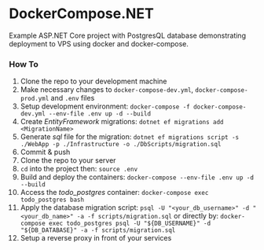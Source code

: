# DockerCompose.NET
Example ASP.NET Core project with PostgresQL database demonstrating deployment to VPS using docker and docker-compose.

### How To

1. Clone the repo to your development machine
2. Make necessary changes to `docker-compose-dev.yml`, `docker-compose-prod.yml` and `.env` files
3. Setup development environment: `docker-compose -f docker-compose-dev.yml --env-file .env up -d --build`
4. Create *EntityFramework* migrations: `dotnet ef migrations add <MigrationName>`
5. Generate *sql* file for the migration: `dotnet ef migrations script -s ./WebApp -p ./Infrastructure -o ./DbScripts/migration.sql`
6. Commit & push
7. Clone the repo to your server
8. `cd` into the project then: `source .env`
9. Build and deploy the containers: `docker-compose --env-file .env up -d --build`
10. Access the *todo_postgres* container: `docker-compose exec todo_postgres bash`
11. Apply the database migration script: `psql -U "<your_db_username>" -d "<your_db_name>" -a -f scripts/migration.sql` or directly by: `docker-compose exec todo_postgres psql -U "${DB_USERNAME}" -d "${DB_DATABASE}" -a -f scripts/migration.sql`
12. Setup a reverse proxy in front of your services

